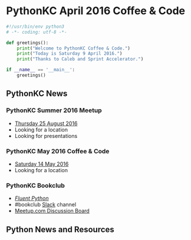 # PythonKC April 2016 Coffee & Code

```python
#!/usr/bin/env python3
# -*- coding: utf-8 -*-

def greetings():
    print("Welcome to PythonKC Coffee & Code.")
    print("Today is Saturday 9 April 2016.")
    print("Thanks to Caleb and Sprint Accelerator.")

if __name__ == '__main__':
    greetings()
```
## PythonKC News

### PythonKC Summer 2016 Meetup
* [Thursday 25 August 2016](http://www.meetup.com/pythonkc/events/xgjdhlyvlbhc/)
* Looking for a location
* Looking for presentations

### PythonKC May 2016 Coffee & Code
* [Saturday 14 May 2016](http://www.meetup.com/pythonkc/events/rdwqhlyvhbsb/)
* Looking for a location

### PythonKC Bookclub
* [_Fluent Python_](http://shop.oreilly.com/product/0636920032519.do)
* #bookclub [Slack](https://pykc-slackipy.herokuapp.com/) channel
* [Meetup.com Discussion Board](http://www.meetup.com/pythonkc/messages/boards/thread/49656306)

## Python News and Resources
